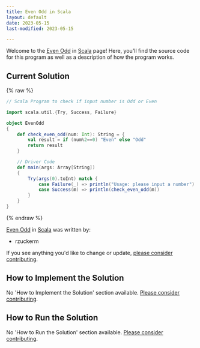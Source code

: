 ```yaml
---
title: Even Odd in Scala
layout: default
date: 2023-05-15
last-modified: 2023-05-15

---
```


Welcome to the [Even Odd](https://sampleprograms.io/projects/even-odd) in [Scala](https://sampleprograms.io/languages/scala) page! Here, you'll find the source code for this program as well as a description of how the program works.

## Current Solution

{% raw %}

```scala
// Scala Program to check if input number is Odd or Even

import scala.util.{Try, Success, Failure}

object EvenOdd 
{
    def check_even_odd(num: Int): String = { 
        val result = if (num%2==0) "Even" else "Odd"
        return result
    }

    // Driver Code 
    def main(args: Array[String]) 
    {
        Try(args(0).toInt) match {
            case Failure(_) => println("Usage: please input a number")
            case Success(m) => println(check_even_odd(m))
        }
    }
}
```

{% endraw %}

[Even Odd](https://sampleprograms.io/projects/even-odd) in [Scala](https://sampleprograms.io/languages/scala) was written by:

- rzuckerm

If you see anything you'd like to change or update, [please consider contributing](https://github.com/TheRenegadeCoder/sample-programs).

## How to Implement the Solution

No 'How to Implement the Solution' section available. [Please consider contributing](https://github.com/TheRenegadeCoder/sample-programs-website).

## How to Run the Solution

No 'How to Run the Solution' section available. [Please consider contributing](https://github.com/TheRenegadeCoder/sample-programs-website).